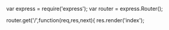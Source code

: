 var express = require('express');
var router = express.Router();

router.get('/',function(req,res,next){
res.render('index');